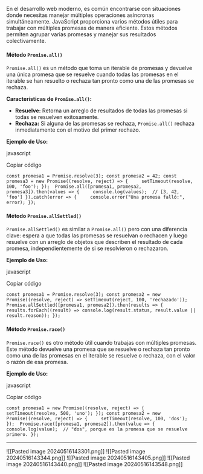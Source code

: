 En el desarrollo web moderno, es común encontrarse con situaciones donde necesitas manejar múltiples operaciones asíncronas simultáneamente. JavaScript proporciona varios métodos útiles para trabajar con múltiples promesas de manera eficiente. Estos métodos permiten agrupar varias promesas y manejar sus resultados colectivamente.

#### Método `Promise.all()`

`Promise.all()` es un método que toma un iterable de promesas y devuelve una única promesa que se resuelve cuando todas las promesas en el iterable se han resuelto o rechaza tan pronto como una de las promesas se rechaza.

**Características de `Promise.all()`:**

- **Resuelve:** Retorna un arreglo de resultados de todas las promesas si todas se resuelven exitosamente.
- **Rechaza:** Si alguna de las promesas se rechaza, `Promise.all()` rechaza inmediatamente con el motivo del primer rechazo.

**Ejemplo de Uso:**

javascript

Copiar código

`const promesa1 = Promise.resolve(3); const promesa2 = 42; const promesa3 = new Promise((resolve, reject) => {     setTimeout(resolve, 100, 'foo'); });  Promise.all([promesa1, promesa2, promesa3]).then(values => {     console.log(values);  // [3, 42, 'foo'] }).catch(error => {     console.error("Una promesa falló:", error); });`

#### Método `Promise.allSettled()`

`Promise.allSettled()` es similar a `Promise.all()` pero con una diferencia clave: espera a que todas las promesas se resuelvan o rechacen y luego resuelve con un arreglo de objetos que describen el resultado de cada promesa, independientemente de si se resolvieron o rechazaron.

**Ejemplo de Uso:**

javascript

Copiar código

`const promesa1 = Promise.resolve(3); const promesa2 = new Promise((resolve, reject) => setTimeout(reject, 100, 'rechazado'));  Promise.allSettled([promesa1, promesa2]).then(results => {     results.forEach((result) => console.log(result.status, result.value || result.reason)); });`

#### Método `Promise.race()`

`Promise.race()` es otro método útil cuando trabajas con múltiples promesas. Este método devuelve una promesa que se resuelve o rechaza tan pronto como una de las promesas en el iterable se resuelve o rechaza, con el valor o razón de esa promesa.

**Ejemplo de Uso:**

javascript

Copiar código

`const promesa1 = new Promise((resolve, reject) => {     setTimeout(resolve, 500, 'uno'); }); const promesa2 = new Promise((resolve, reject) => {     setTimeout(resolve, 100, 'dos'); });  Promise.race([promesa1, promesa2]).then(value => {     console.log(value);  // "dos", porque es la promesa que se resuelve primero. });`


---
![[Pasted image 20240516143301.png]]
![[Pasted image 20240516143344.png]]
![[Pasted image 20240516143405.png]]
![[Pasted image 20240516143440.png]]
![[Pasted image 20240516143548.png]]

